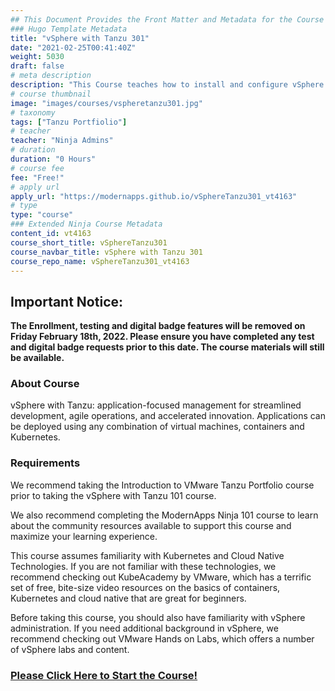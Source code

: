 ```yaml
---
## This Document Provides the Front Matter and Metadata for the Course Information page used in the modernapps.ninja homepage and the member profile page.
### Hugo Template Metadata
title: "vSphere with Tanzu 301"
date: "2021-02-25T00:41:40Z"
weight: 5030
draft: false
# meta description
description: "This Course teaches how to install and configure vSphere with Tanzu"
# course thumbnail
image: "images/courses/vspheretanzu301.jpg"
# taxonomy
tags: ["Tanzu Portfiolio"]
# teacher
teacher: "Ninja Admins"
# duration
duration: "0 Hours"
# course fee
fee: "Free!"
# apply url
apply_url: "https://modernapps.github.io/vSphereTanzu301_vt4163"
# type
type: "course"
### Extended Ninja Course Metadata
content_id: vt4163
course_short_title: vSphereTanzu301
course_navbar_title: vSphere with Tanzu 301
course_repo_name: vSphereTanzu301_vt4163
---  
```


## Important Notice: 

**The Enrollment, testing and digital badge features will be removed on Friday February 18th, 2022. Please ensure you have completed any test and digital badge requests prior to this date. The course materials will still be available.**

### About Course

vSphere with Tanzu: application-focused management for streamlined development, agile operations, and accelerated innovation. Applications can be deployed using any combination of virtual machines, containers and Kubernetes.

### Requirements

We recommend taking the Introduction to VMware Tanzu Portfolio course prior to taking the vSphere with Tanzu 101 course.

We also recommend completing the ModernApps Ninja 101 course to learn about the community resources available to support this course and maximize your learning experience.

This course assumes familiarity with Kubernetes and Cloud Native Technologies. If you are not familiar with these technologies, we recommend checking out KubeAcademy by VMware, which has a terrific set of free, bite-size video resources on the basics of containers, Kubernetes and cloud native that are great for beginners.

Before taking this course, you should also have familiarity with vSphere administration. If you need additional background in vSphere, we recommend checking out VMware Hands on Labs, which offers a number of vSphere labs and content.

### [Please Click Here to Start the Course!](https://modernappsninja.github.io/vSphereTanzu301_vt4163/)
